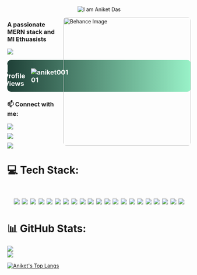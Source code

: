 #
<p align="center">
  <img src="https://readme-typing-svg.herokuapp.com?font=Fira+Code&size=40&pause=1000&color=00FF41,39FF14,CCFF00,FFFF33,FF073A&width=450&lines=I+am+Aniket+Das" alt="I am Aniket Das"/>
</p>


<img align="right" src="https://mir-s3-cdn-cf.behance.net/project_modules/1400/566303171864699.64761967a0915.png" alt="Behance Image" style="height: 350px; width: auto; border-radius: 8px;" />

<h3>A passionate MERN stack and Ml Ethuasists</h3>
<p >
  <img src="https://readme-typing-svg.herokuapp.com?font=Fira+Code&size=22&pause=1000&color=FF4500&width=435&lines=Full+Stack+Web+Developer;Always+Learning+New+Things"/>
</p>

<div  style="margin: 15px 0; padding: 12px; border-radius: 10px; background: linear-gradient(90deg, #1f4037, #99f2c8); ">
  <h2 style="font-size: 18px; font-weight: bold; color: #fff; margin: 0; display: flex; align-items: center; justify-content: center; gap: 8px;">
    👀 Profile Views <img src="https://komarev.com/ghpvc/?username=aniket00101&color=FF4500&style=for-the-badge" alt="aniket00101" style="margin-left: 8px;"/>
  </h2>
</div>

<h3 align="left">📫 Connect with me:</h3>
<div style="display: flex; flex-direction: column; gap: 10px;">
  <a href="https://github.com/aniket00101">
    <img src="https://img.shields.io/badge/GitHub-000?style=for-the-badge&logo=github&logoColor=white"/>
  </a>
  <a href="https://linkedin.com/in/aniket-das-7766b129a">
    <img src="https://img.shields.io/badge/LinkedIn-0077B5?style=for-the-badge&logo=linkedin&logoColor=white"/>
  </a>
  <a href="https://portfolio-psi-three-d6mmygainv.vercel.app/">
    <img src="https://img.shields.io/badge/Portfolio-FF7139?style=for-the-badge&logo=firefox&logoColor=white"/>
  </a>
</div>

# 💻 Tech Stack:
<h1 align="center">
  <img src="https://img.shields.io/badge/html5-%23E34F26.svg?style=for-the-badge&logo=html5&logoColor=white"/>
  <img src="https://img.shields.io/badge/css3-%231572B6.svg?style=for-the-badge&logo=css3&logoColor=white"/>
  <img src="https://img.shields.io/badge/javascript-%23323330.svg?style=for-the-badge&logo=javascript&logoColor=%23F7DF1E"/>
  <img src="https://img.shields.io/badge/react-%2320232a.svg?style=for-the-badge&logo=react&logoColor=%2361DAFB"/>
  <img src="https://img.shields.io/badge/tailwindcss-%2338B2AC.svg?style=for-the-badge&logo=tailwind-css&logoColor=white"/>
  <img src="https://img.shields.io/badge/redux-%23593d88.svg?style=for-the-badge&logo=redux&logoColor=white"/>
  <img src="https://img.shields.io/badge/django-%23092E20.svg?style=for-the-badge&logo=django&logoColor=white"/>
  <img src="https://img.shields.io/badge/flask-%23000.svg?style=for-the-badge&logo=flask&logoColor=white"/>
  <img src="https://img.shields.io/badge/node.js-6DA55F?style=for-the-badge&logo=node.js&logoColor=white"/>
  <img src="https://img.shields.io/badge/express.js-%23404d59.svg?style=for-the-badge&logo=express&logoColor=%2361DAFB"/>
  <img src="https://img.shields.io/badge/mongodb-%234ea94b.svg?style=for-the-badge&logo=mongodb&logoColor=white"/>
  <img src="https://img.shields.io/badge/mysql-%2300f.svg?style=for-the-badge&logo=mysql&logoColor=white"/>
  <img src="https://img.shields.io/badge/socket.io-%23010101.svg?style=for-the-badge&logo=socket.io&logoColor=white"/>
  <img src="https://img.shields.io/badge/vercel-%23000000.svg?style=for-the-badge&logo=vercel&logoColor=white"/>
  <img src="https://img.shields.io/badge/firebase-%23039BE5.svg?style=for-the-badge&logo=firebase"/>
  <img src="https://img.shields.io/badge/pandas-%23150458.svg?style=for-the-badge&logo=pandas&logoColor=white"/>
  <img src="https://img.shields.io/badge/graphql-E10098?style=for-the-badge&logo=graphql&logoColor=white"/>
  <img src="https://img.shields.io/badge/github-%23121011.svg?style=for-the-badge&logo=github&logoColor=white"/>
  <img src="https://img.shields.io/badge/c-%2300599C.svg?style=for-the-badge&logo=c&logoColor=white"/>
  <img src="https://img.shields.io/badge/c++-%2300599C.svg?style=for-the-badge&logo=c%2B%2B&logoColor=white"/>
  <img src="https://img.shields.io/badge/python-%2314354C.svg?style=for-the-badge&logo=python&logoColor=white"/>
</h1>


# 📊 GitHub Stats:
![](https://github-readme-stats.vercel.app/api?username=aniket00101&theme=tokyonight&hide_border=false&include_all_commits=true&count_private=true)<br/>
![](https://nirzak-streak-stats.vercel.app/?user=aniket00101&theme=gruvbox&hide_border=false)<br/>

[![Aniket's Top Langs](https://github-readme-stats.vercel.app/api/top-langs?username=aniket00101&hide=html,stylus,jupyter%20notebook,css,scss,batchfile,dockerfile&theme=dracula&show_icons=true)](https://github.com/aniket00101)

